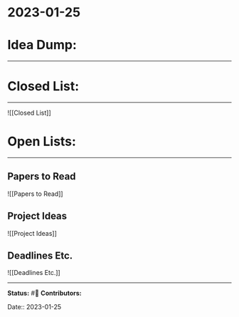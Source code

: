 # 2023-01-25
# Idea Dump:
---


# Closed List:
---
![[Closed List]]

# Open Lists:
---
## Papers to Read
![[Papers to Read]]


## Project Ideas
![[Project Ideas]]

## Deadlines Etc.
![[Deadlines Etc.]]

 
---
**Status:**
#📅 
**Contributors:**

Date:: 2023-01-25

